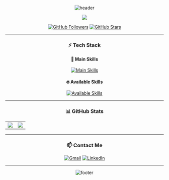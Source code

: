 <div align="center">
  
![header](https://capsule-render.vercel.app/api?type=waving&color=auto&height=200&section=header&text=Boxion's%20GitHub&fontSize=40&animation=fadeIn)

<a href="https://hits.seeyoufarm.com">
  <img src="https://hits.seeyoufarm.com/api/count/incr/badge.svg?url=https%3A%2F%2Fgithub.com%2Fboxion&count_bg=%2379C83D&title_bg=%2369655C&icon=github.svg&icon_color=%23E7E7E7&title=Visitors&edge_flat=false"/>
</a>

[![GitHub Followers](https://img.shields.io/github/followers/boxion?style=social)](https://github.com/boxion)
[![GitHub Stars](https://img.shields.io/github/stars/boxion?style=social)](https://github.com/boxion)

---

### ⚡ Tech Stack
#### 🚀 Main Skills  
[![Main Skills](https://skillicons.dev/icons?i=github,js,css,html,react,figma,vscode&theme=dark)](https://skillicons.dev)

#### 🔥 Available Skills  
[![Available Skills](https://skillicons.dev/icons?i=androidstudio,c,eclipse,firebase,idea,java,kotlin,mysql,netlify,notion,spring,swift&theme=dark)](https://skillicons.dev)

---

### 📊 GitHub Stats

<table>
  <tr>
    <td valign="top">
      <img src="https://github-readme-stats.vercel.app/api/top-langs/?username=boxion&layout=compact&theme=dark&langs_count=6" />
    </td>
    <td valign="top">
      <img src="https://github-readme-stats.vercel.app/api?username=boxion&show_icons=true&theme=radical&count_private=true" />
    </td>
  </tr>
</table>

---

### 📫 Contact Me  
[![Gmail](https://img.shields.io/badge/Gmail-D14836?style=flat&logo=gmail&logoColor=white)](mailto:your-email@gmail.com)
[![LinkedIn](https://img.shields.io/badge/LinkedIn-0077B5?style=flat&logo=linkedin&logoColor=white)](https://linkedin.com/in/yourprofile)

---

![footer](https://capsule-render.vercel.app/api?type=waving&color=auto&height=150&section=footer)
</div>
